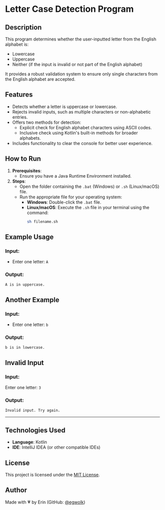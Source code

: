 # **Letter Case Detection Program**

## **Description**
This program determines whether the user-inputted letter from the English alphabet is:
- Lowercase
- Uppercase
- Neither (if the input is invalid or not part of the English alphabet)  

It provides a robust validation system to ensure only single characters from the English alphabet are accepted.

## **Features**
- Detects whether a letter is uppercase or lowercase.
- Rejects invalid inputs, such as multiple characters or non-alphabetic entries.
- Offers two methods for detection:
  - Explicit check for English alphabet characters using ASCII codes.
  - Inclusive check using Kotlin's built-in methods for broader alphabets.
- Includes functionality to clear the console for better user experience.

## **How to Run**
1. **Prerequisites**:
   - Ensure you have a Java Runtime Environment installed.
2. **Steps**:
   - Open the folder containing the `.bat` (Windows) or `.sh` (Linux/macOS) file.
   - Run the appropriate file for your operating system:
     - **Windows**: Double-click the `.bat` file.
     - **Linux/macOS**: Execute the `.sh` file in your terminal using the command:
       ```bash
       sh filename.sh
       ```

## **Example Usage**
### **Input**:
- Enter one letter: `A`

### **Output**:
```plaintext
A is in uppercase.
```

## **Another Example**
### **Input**:
- Enter one letter: `b`

### **Output**:
```plaintext
b is in lowercase.
```
## **Invalid Input**
### **Input**:
Enter one letter: `3`

### **Output**:
```plaintext
Invalid input. Try again.
```

---
## **Technologies Used**
- **Language**: Kotlin
- **IDE**: IntelliJ IDEA (or other compatible IDEs)

## License
This project is licensed under the [MIT License](../../LICENSE).

## **Author**
Made with 💗 by Erin (GitHub: [@egwolk](https://github.com/ewgolk))  
